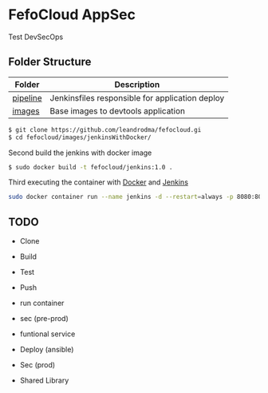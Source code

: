 
# FefoCloud AppSec
Test DevSecOps

## Folder Structure
|Folder|Description|
|---|---|
|[pipeline](pipeline)| Jenkinsfiles responsible for application deploy|
|[images](images)| Base images to devtools application|


```sh
$ git clone https://github.com/leandrodma/fefocloud.gi
$ cd fefocloud/images/jenkinsWithDocker/
```
Second build the jenkins with docker image
```sh 
$ sudo docker build -t fefocloud/jenkins:1.0 .
```
Third executing the container with [Docker](http://docker.io) and [Jenkins](http://jenkins.io)

```sh
sudo docker container run --name jenkins -d --restart=always -p 8080:8080 -p 50000:50000 -u 0 -v jenkins_home:/var/jenkins_home fefocloud/jenkins:1.0
```
## TODO


* Clone

* Build

* Test

* Push

* run container

* sec (pre-prod)

* funtional service

* Deploy (ansible)

* Sec (prod)

* Shared Library